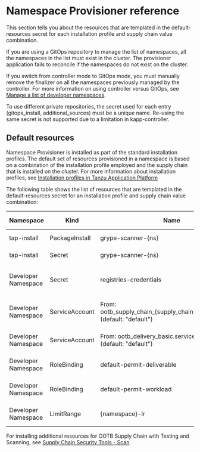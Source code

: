 # Namespace Provisioner reference

This section tells you about the resources that are templated in the default-resources secret for each installation profile and supply chain value combination.

If you are using a GitOps repository to manage the list of namespaces, all the namespaces in the
list must exist in the cluster. The provisioner application fails to reconcile if the namespaces do not exist on the cluster.

If you switch from  controller mode to GitOps mode, you must manually remove the finalizer on all
the namespaces previously managed by the controller. For more information on using controller versus GitOps, see [Manage a list of developer namespaces](provision-developer-ns.md).

To use different private repositories, the secret used for each entry (gitops_install, additional_sources) must be a unique name. Re-using the same secret is not supported due to a limitation in kapp-controller.

## <a id='default-resources'></a>Default resources

Namespace Provisioner is installed as part of the standard installation profiles.  The default set
of resources provisioned in a namespace is based on a combination of the installation profile
employed and the supply chain that is installed on the cluster. For more information about installation profiles, see [Installation profiles in Tanzu Application Platform](../about-package-profiles.hbs.md#profiles-and-packages)

 The following table shows the list of resources that are templated in the default-resources secret for an installation profile and supply chain value combination:

| Namespace  | Kind | Name | supply_chain | Install Profile | Reconcile |
| ------------- | ------------- | ------------- | ------------- | ------------- | ------------- |
| tap-install  | PackageInstall | grype-scanner-{ns} | testing_scanning | full, build | Yes  |
| tap-install  | Secret | grype-scanner-{ns} | testing_scanning | full, build | Yes |
| Developer Namespace  | Secret | registries-credentials | n/a | full, iterate, build, run | Yes |
| Developer Namespace  | ServiceAccount | From: ootb_supply_chain_{supply_chain}.service_account (default: "default") | n/a | full, iterate, build, run | No |
| Developer Namespace  | ServiceAccount | From: ootb_delivery_basic.service_account (default: "default") | n/a| full, iterate, run | No  |
| Developer Namespace  | RoleBinding | default-permit-deliverable | n/a | full, iterate, run | Yes  |
| Developer Namespace  | RoleBinding | default-permit-workload | n/a | full, iterate, build | Yes  |
| Developer Namespace | LimitRange | {namespace}-lr | n/a | full, iterate, build | Yes |

For installing additional resources for OOTB Supply Chain with Testing and Scanning, see
[Supply Chain Security Tools - Scan](../scst-scan/overview.hbs.md).
